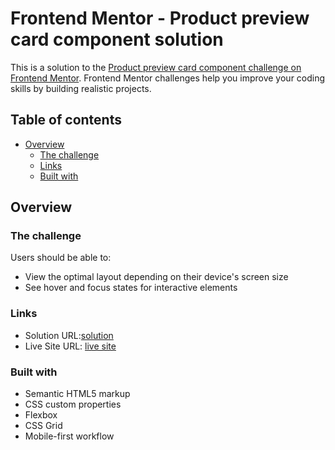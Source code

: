 # Frontend Mentor - Product preview card component solution

This is a solution to the [Product preview card component challenge on Frontend Mentor](https://www.frontendmentor.io/challenges/product-preview-card-component-GO7UmttRfa). Frontend Mentor challenges help you improve your coding skills by building realistic projects.

## Table of contents

- [Overview](#overview)
  - [The challenge](#the-challenge)
  - [Links](#links)
  - [Built with](#built-with)

## Overview

### The challenge

Users should be able to:

- View the optimal layout depending on their device's screen size
- See hover and focus states for interactive elements

### Links

- Solution URL:[solution](https://github.com/Kashaan-M/front-end-mentor-challenges/tree/main/product-preview-card-component-main)
- Live Site URL: [live site](https://kashaan-m.github.io/front-end-mentor-challenges/product-preview-card-component-main/)

### Built with

- Semantic HTML5 markup
- CSS custom properties
- Flexbox
- CSS Grid
- Mobile-first workflow
